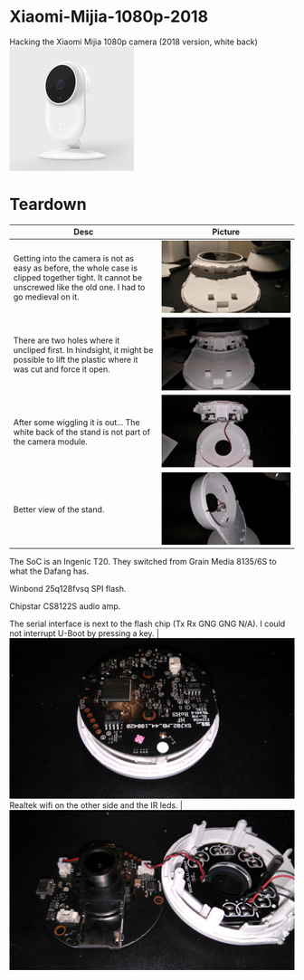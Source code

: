 # Xiaomi-Mijia-1080p-2018
Hacking the Xiaomi Mijia 1080p camera (2018 version, white back)
![](/mijia2018.jpg)

# Teardown
Desc | Picture
--- | ---
Getting into the camera is not as easy as before, the whole case is clipped together tight. It cannot be unscrewed like the old one. I had to go medieval on it.| ![](/teardown/IMG_20180802_174022.jpg)
There are two holes where it uncliped first. In hindsight, it might be possible to lift the plastic where it was cut and force it open. | ![](/teardown/IMG_20180802_174131.jpg)
After some wiggling it is out... The white back of the stand is not part of the camera module. | ![](/teardown/IMG_20180802_174329.jpg)
Better view of the stand. | ![](/teardown/IMG_20180802_195150.jpg)
The SoC is an Ingenic T20. They switched from Grain Media 8135/6S to what the Dafang has. 

Winbond 25q128fvsq SPI flash. 

Chipstar CS8122S audio amp.

The serial interface is next to the flash chip (Tx Rx GNG GNG N/A). I could not interrupt U-Boot by pressing a key. | ![](/teardown/IMG_20180802_174835.jpg)
Realtek wifi on the other side and the IR leds. | ![](/teardown/IMG_20180802_175143.jpg)
